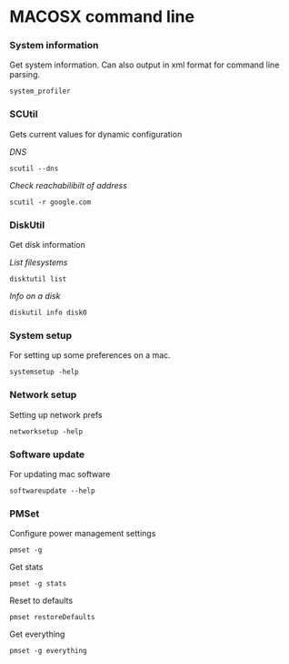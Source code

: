 # MACOSX command line

### System information

Get system information. Can also output in xml format for command line parsing.

`system_profiler`

### SCUtil

Gets current values for dynamic configuration

*DNS*

`scutil --dns`

*Check reachabilibilt of address*

`scutil -r google.com`


### DiskUtil

Get disk information

*List filesystems*

`disktutil list`

*Info on a disk*

`diskutil info disk0`

### System setup

For setting up some preferences on a mac.

`systemsetup -help`

### Network setup

Setting up network prefs

`networksetup -help`

### Software update

For updating mac software

`softwareupdate --help`

### PMSet

Configure power management settings

`pmset -g`

Get stats

`pmset -g stats`

Reset to defaults

`pmset restoreDefaults`

Get everything

`pmset -g everything`
